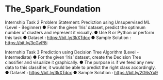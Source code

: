 # The_Spark_Foundation

Internship Task 2
Problem Statement:
Prediction using Unsupervised ML
(Level - Beginner)
● From the given ‘Iris’ dataset, predict the optimum number of clusters and 
represent it visually. 
● Use R or Python or perform this task
● Dataset : https://bit.ly/3kXTdox
● Sample Solution : https://bit.ly/3cGyP8j


Internship Task 3
Prediction using Decision Tree 
Algorithm
(Level - Intermediate)
● For the given ‘Iris’ dataset, create the Decision Tree classifier and visualize it 
graphically. 
● The purpose is if we feed any new data to this classifier, it would be able to 
predict the right class accordingly. 
● Dataset : https://bit.ly/3kXTdox
● Sample Solution : https://bit.ly/2G6sYx9



